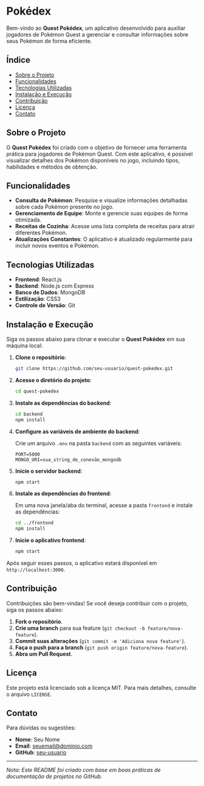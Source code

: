 # Pokédex

Bem-vindo ao **Quest Pokédex**, um aplicativo desenvolvido para auxiliar jogadores de Pokémon Quest a gerenciar e consultar informações sobre seus Pokémon de forma eficiente.

## Índice

- [Sobre o Projeto](#sobre-o-projeto)
- [Funcionalidades](#funcionalidades)
- [Tecnologias Utilizadas](#tecnologias-utilizadas)
- [Instalação e Execução](#instalação-e-execução)
- [Contribuição](#contribuição)
- [Licença](#licença)
- [Contato](#contato)

## Sobre o Projeto

O **Quest Pokédex** foi criado com o objetivo de fornecer uma ferramenta prática para jogadores de Pokémon Quest. Com este aplicativo, é possível visualizar detalhes dos Pokémon disponíveis no jogo, incluindo tipos, habilidades e métodos de obtenção.

## Funcionalidades

- **Consulta de Pokémon**: Pesquise e visualize informações detalhadas sobre cada Pokémon presente no jogo.
- **Gerenciamento de Equipe**: Monte e gerencie suas equipes de forma otimizada.
- **Receitas de Cozinha**: Acesse uma lista completa de receitas para atrair diferentes Pokémon.
- **Atualizações Constantes**: O aplicativo é atualizado regularmente para incluir novos eventos e Pokémon.

## Tecnologias Utilizadas

- **Frontend**: React.js
- **Backend**: Node.js com Express
- **Banco de Dados**: MongoDB
- **Estilização**: CSS3
- **Controle de Versão**: Git

## Instalação e Execução

Siga os passos abaixo para clonar e executar o **Quest Pokédex** em sua máquina local:

1. **Clone o repositório**:

   ```bash
   git clone https://github.com/seu-usuario/quest-pokedex.git
   ```

2. **Acesse o diretório do projeto**:

   ```bash
   cd quest-pokedex
   ```

3. **Instale as dependências do backend**:

   ```bash
   cd backend
   npm install
   ```

4. **Configure as variáveis de ambiente do backend**:

   Crie um arquivo `.env` na pasta `backend` com as seguintes variáveis:

   ```env
   PORT=5000
   MONGO_URI=sua_string_de_conexão_mongodb
   ```

5. **Inicie o servidor backend**:

   ```bash
   npm start
   ```

6. **Instale as dependências do frontend**:

   Em uma nova janela/aba do terminal, acesse a pasta `frontend` e instale as dependências:

   ```bash
   cd ../frontend
   npm install
   ```

7. **Inicie o aplicativo frontend**:

   ```bash
   npm start
   ```

Após seguir esses passos, o aplicativo estará disponível em `http://localhost:3000`.

## Contribuição

Contribuições são bem-vindas! Se você deseja contribuir com o projeto, siga os passos abaixo:

1. **Fork o repositório**.
2. **Crie uma branch** para sua feature (`git checkout -b feature/nova-feature`).
3. **Commit suas alterações** (`git commit -m 'Adiciona nova feature'`).
4. **Faça o push para a branch** (`git push origin feature/nova-feature`).
5. **Abra um Pull Request**.

## Licença

Este projeto está licenciado sob a licença MIT. Para mais detalhes, consulte o arquivo `LICENSE`.

## Contato

Para dúvidas ou sugestões:

- **Nome**: Seu Nome
- **Email**: seuemail@dominio.com
- **GitHub**: [seu-usuario](https://github.com/seu-usuario)

---

*Nota: Este README foi criado com base em boas práticas de documentação de projetos no GitHub.* 
